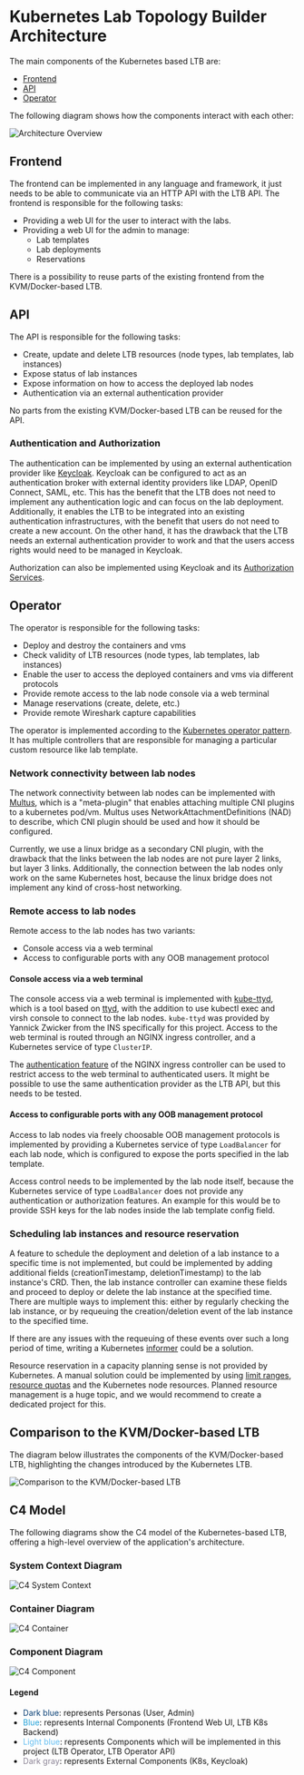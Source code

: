 # Kubernetes Lab Topology Builder Architecture

The main components of the Kubernetes based LTB are:

- [Frontend](#frontend)
- [API](#api)
- [Operator](#operator)

The following diagram shows how the components interact with each other:

![Architecture Overview](../assets/drawings/LTB-Architecture.drawio.svg)

## Frontend

The frontend can be implemented in any language and framework, it just needs to be able to communicate via an HTTP API with the LTB API.
The frontend is responsible for the following tasks:

- Providing a web UI for the user to interact with the labs.
- Providing a web UI for the admin to manage:
  - Lab templates
  - Lab deployments
  - Reservations

There is a possibility to reuse parts of the existing frontend from the KVM/Docker-based LTB.

## API

The API is responsible for the following tasks:

- Create, update and delete LTB resources (node types, lab templates, lab instances)
- Expose status of lab instances
- Expose information on how to access the deployed lab nodes
- Authentication via an external authentication provider

No parts from the existing KVM/Docker-based LTB can be reused for the API.

### Authentication and Authorization

The authentication can be implemented by using an external authentication provider like [Keycloak](https://www.keycloak.org/).
Keycloak can be configured to act as an authentication broker with external identity providers like LDAP, OpenID Connect, SAML, etc.
This has the benefit that the LTB does not need to implement any authentication logic and can focus on the lab deployment.
Additionally, it enables the LTB to be integrated into an existing authentication infrastructures, with the benefit that users do not need to create a new account.
On the other hand, it has the drawback that the LTB needs an external authentication provider to work and that the users access rights would need to be managed in Keycloak.

Authorization can also be implemented using Keycloak and its [Authorization Services](https://www.keycloak.org/docs/latest/authorization_services/).

## Operator

The operator is responsible for the following tasks:

- Deploy and destroy the containers and vms
- Check validity of LTB resources (node types, lab templates, lab instances)
- Enable the user to access the deployed containers and vms via different protocols
- Provide remote access to the lab node console via a web terminal
- Manage reservations (create, delete, etc.)
- Provide remote Wireshark capture capabilities

The operator is implemented according to the [Kubernetes operator pattern](https://kubernetes.io/docs/concepts/extend-kubernetes/operator/).
It has multiple controllers that are responsible for managing a particular custom resource like lab template.

### Network connectivity between lab nodes

The network connectivity between lab nodes can be implemented with [Multus](https://github.com/k8snetworkplumbingwg/multus-cni), which is a "meta-plugin" that enables attaching multiple CNI plugins to a kubernetes pod/vm.
Multus uses NetworkAttachmentDefinitions (NAD) to describe, which CNI plugin should be used and how it should be configured.

Currently, we use a linux bridge as a secondary CNI plugin, with the drawback that the links between the lab nodes are not pure layer 2 links, but layer 3 links.
Additionally, the connection between the lab nodes only work on the same Kubernetes host, because the linux bridge does not implement any kind of cross-host networking.

### Remote access to lab nodes

Remote access to the lab nodes has two variants:

- Console access via a web terminal
- Access to configurable ports with any OOB management protocol

#### Console access via a web terminal

The console access via a web terminal is implemented with [kube-ttyd](https://github.com/INSRapperswil/kube-ttyd), which is a tool based on [ttyd](https://github.com/tsl0922/ttyd), with the addition to use kubectl exec and virsh console to connect to the lab nodes.
`kube-ttyd` was provided by Yannick Zwicker from the INS specifically for this project.
Access to the web terminal is routed through an NGINX ingress controller, and a Kubernetes service of type `ClusterIP`.

The [authentication feature](https://kubernetes.github.io/ingress-nginx/examples/auth/external-auth/) of the NGINX ingress controller can be used to restrict access to the web terminal to authenticated users.
It might be possible to use the same authentication provider as the LTB API, but this needs to be tested.

#### Access to configurable ports with any OOB management protocol

Access to lab nodes via freely choosable OOB management protocols is implemented by providing a Kubernetes service of type `LoadBalancer` for each lab node, which is configured to expose the ports specified in the lab template.

Access control needs to be implemented by the lab node itself, because the Kubernetes service of type `LoadBalancer` does not provide any authentication or authorization features.
An example for this would be to provide SSH keys for the lab nodes inside the lab template config field.

### Scheduling lab instances and resource reservation

A feature to schedule the deployment and deletion of a lab instance to a specific time is not implemented, but could be implemented by adding additional fields (creationTimestamp, deletionTimestamp) to the lab instance's CRD.
Then, the lab instance controller can examine these fields and proceed to deploy or delete the lab instance at the specified time.
There are multiple ways to implement this: either by regularly checking the lab instance, or by requeuing the creation/deletion event of the lab instance to the specified time.

If there are any issues with the requeuing of these events over such a long period of time, writing a Kubernetes [informer](https://pkg.go.dev/k8s.io/client-go/informers) could be a solution.

Resource reservation in a capacity planning sense is not provided by Kubernetes. A manual solution could be implemented by using [limit ranges](https://kubernetes.io/docs/concepts/policy/limit-range/), [resource quotas](https://kubernetes.io/docs/concepts/policy/resource-quotas/) and the Kubernetes node resources.
Planned resource management is a huge topic, and we would recommend to create a dedicated project for this.

## Comparison to the KVM/Docker-based LTB

The diagram below illustrates the components of the KVM/Docker-based LTB, highlighting the changes introduced by the Kubernetes LTB.

![Comparison to the KVM/Docker-based LTB](../assets/drawings/Old-LTB-Architecture-replaced.drawio.svg)

## C4 Model

The following diagrams show the C4 model of the Kubernetes-based LTB, offering a high-level overview of the application's architecture.

### System Context Diagram

![C4 System Context](../assets/drawings/C4-System-Context.drawio.svg)

### Container Diagram

![C4 Container](../assets/drawings/C4-Container.drawio.svg)

### Component Diagram

![C4 Component](../assets/drawings/C4-Component.drawio.svg)

#### Legend

- <span style="color: #083f75">Dark blue</span>: represents Personas (User, Admin)
- <span style="color: #23a2d9">Blue</span>: represents Internal Components (Frontend Web UI, LTB K8s Backend)
- <span style="color: #63bef2">Light blue</span>: represents Components which will be implemented in this project (LTB Operator, LTB Operator API)
- <span style="color: #8c8496">Dark gray</span>: represents External Components (K8s, Keycloak)
